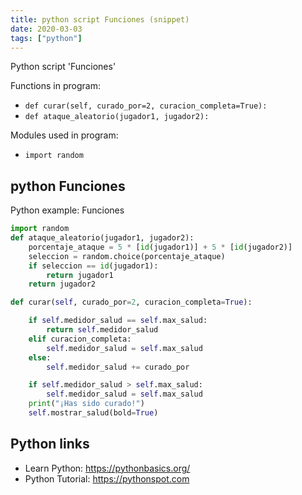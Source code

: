 ```yaml
---
title: python script Funciones (snippet)
date: 2020-03-03
tags: ["python"]
---
```

Python script 'Funciones'

Functions in program: 
* `def curar(self, curado_por=2, curacion_completa=True):`
* `def ataque_aleatorio(jugador1, jugador2):`

Modules used in program: 
* `import random`

## python Funciones

Python example: Funciones

```python
import random
def ataque_aleatorio(jugador1, jugador2):
    porcentaje_ataque = 5 * [id(jugador1)] + 5 * [id(jugador2)]
    seleccion = random.choice(porcentaje_ataque)
    if seleccion == id(jugador1):
        return jugador1
    return jugador2

def curar(self, curado_por=2, curacion_completa=True):

    if self.medidor_salud == self.max_salud:
        return self.medidor_salud
    elif curacion_completa:
        self.medidor_salud = self.max_salud
    else:
        self.medidor_salud += curado_por

    if self.medidor_salud > self.max_salud:
        self.medidor_salud = self.max_salud
    print("¡Has sido curado!")
    self.mostrar_salud(bold=True)

```

## Python links

- Learn Python: https://pythonbasics.org/
- Python Tutorial: https://pythonspot.com
